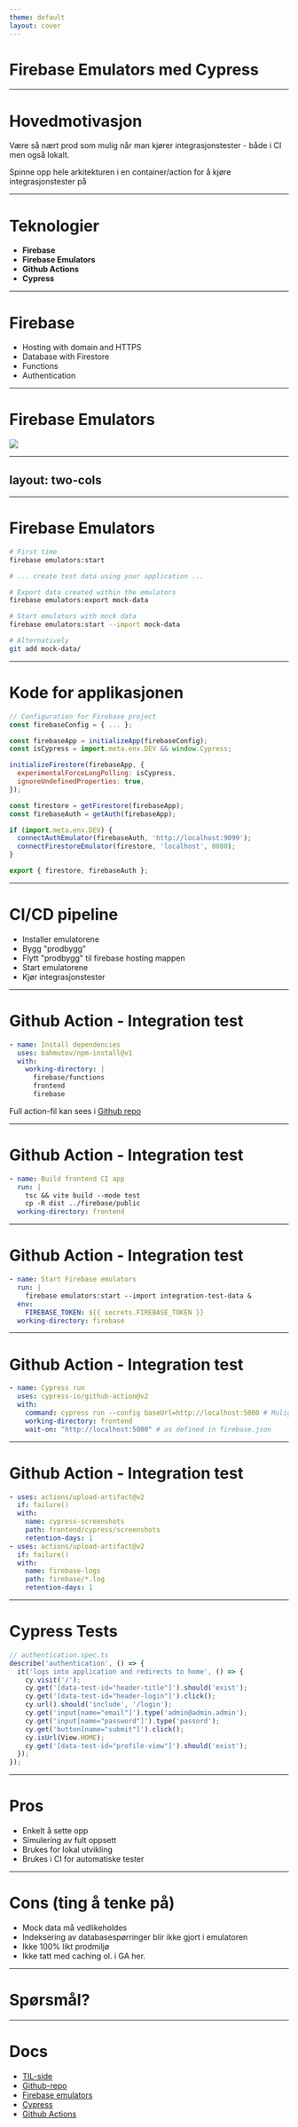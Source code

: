 ```yaml
---
theme: default
layout: cover
---
```


<!-- # Integrasjonstesting med Firebase Emulators -->
# Firebase Emulators med Cypress

---

# Hovedmotivasjon

Være så nært prod som mulig når man kjører integrasjonstester - både i CI men også lokalt.

Spinne opp hele arkitekturen i en container/action for å kjøre
integrasjonstester på

<!-- "Et produksjonsmiljø i lomma" -->

---

# Teknologier

- **Firebase**
- **Firebase Emulators**
- **Github Actions**
- **Cypress**

<!--
Kanskje noen av teknologiene er litt kjente for folk her?
Eller er alt nytt kanskje?
-->

---

# Firebase

- Hosting with domain and HTTPS
- Database with Firestore
- Functions
- Authentication

<!-- Spør rommet om kjennskap - kanskje denne kan sløyfes -->
---

# Firebase Emulators

<img src="https://firebase.google.cn/docs/emulator-suite/images/emulator-suite-usecase.png" class="h-100 rounded shadow" />

<!-- ![emulator-suite](https://firebase.google.cn/docs/emulator-suite/images/emulator-suite-usecase.png) -->

<!--
Gjør seg i en kommentar kanskje? "Integration Tests: each individual product emulator in the Emulator Suite responds to SDK and REST API calls just like production Firebase services. So you can use your own testing tools to write self-contained integration tests that use the Local Emulator Suite as the backend."
-->

---
layout: two-cols
---

<template v-slot:default>

# Firebase Emulators

*Eksempel på en konfigurasjon firebase.json*

</template>
<template v-slot:right>

```json {all|16-21}
{
  "hosting": {
    "public": "public",
    "ignore": ["firebase.json", "**/.*", "**/node_modules/**"],
    "rewrites": [
      {
        "source": "/user",
        "function": "user"
      },
      {
        "source": "**",
        "destination": "/index.html"
      }
    ]
  },
  "emulators": {
    "auth": { "port": 9099 },
    "firestore": { "port": 8080 },
    "hosting": { "port": 5000 },
    "ui": { "enabled": true }
  },
  "firestore": {
    "rules": "firestore.rules",
    "indexes": "firestore.indexes.json"
  }
}
```

<!--
Standard ports and configuration for the emulators.
This is all you need for setting up these emulators.
-->

</template>

---

# Firebase Emulators

```bash
# First time
firebase emulators:start

# ... create test data using your application ...

# Export data created within the emulators
firebase emulators:export mock-data

# Start emulators with mock data
firebase emulators:start --import mock-data

# Alternatively
git add mock-data/

```

<!--
- *Run emulators with mock data*
- Integration Tests: each individual product emulator in the Emulator Suite responds to SDK and REST API calls just like production Firebase services. So you can use your own testing tools to write self-contained integration tests that use the Local Emulator Suite as the backend.
- Save in commit history
- Use these test data for your integration tests

-->

---


# Kode for applikasjonen

```js
// Configuration for Firebase project
const firebaseConfig = { ... };

const firebaseApp = initializeApp(firebaseConfig);
const isCypress = import.meta.env.DEV && window.Cypress;

initializeFirestore(firebaseApp, {
  experimentalForceLongPolling: isCypress,
  ignoreUndefinedProperties: true,
});

const firestore = getFirestore(firebaseApp);
const firebaseAuth = getAuth(firebaseApp);

if (import.meta.env.DEV) {
  connectAuthEmulator(firebaseAuth, 'http://localhost:9099');
  connectFirestoreEmulator(firestore, 'localhost', 8080);
}

export { firestore, firebaseAuth };

```
<!--
Cypress intercepts some XHR-requests (fetch?). This doesn't work quite well with the connection with firestore which uses some kind of sockets. This forces each request within the socket to be handled correctly.

experimentalForceLongPolling: isCypress

Nevn at kalling av functions ikke trenger noe mer magi enn det som er definert i firebase.json
 -->

---

# CI/CD pipeline

- Installer emulatorene
- Bygg "prodbygg"
- Flytt "prodbygg" til firebase hosting mappen
- Start emulatorene
- Kjør integrasjonstester

<!--
Forklar hvorfor "prodbygg" (siden jeg har definert at
import.meta.env.DEV er måten jeg bestemmer om jeg skal kommunisere med emulatorene), kan jeg ikke bruke prodbygget.
Viser kun de mest relevante delene av integration-tests.yml
-->

---

# Github Action - Integration test

```yml
- name: Install dependencies
  uses: bahmutov/npm-install@v1
  with:
    working-directory: |
      firebase/functions
      frontend
      firebase
```

Full action-fil kan sees i [Github repo](https://github.com/halv00rsen/today-i-learned)

<!--
- Webapp (./frontend/)
- Diverse firebase (./firebase/)
- Funksjoner (./firebase/functions)
-->

---

# Github Action - Integration test

```yml {all|3|4}
- name: Build frontend CI app
  run: |
    tsc && vite build --mode test
    cp -R dist ../firebase/public
  working-directory: frontend
```

<!--
npm run build-test creates a build for the CI/CD env. Similar to the local build just for hosting/prod

Verd å nevne at flere av kommandoene kommer fra package.json
De er skrevet full ut for enkelhets skyld.

Siden vi har definert at hosting emulatoren skal bruke /public for
hosting av nettsiden, må vi flytte bygde filer dit.
 -->

---

# Github Action - Integration test

```yml {all|3,6}
- name: Start Firebase emulators
  run: |
    firebase emulators:start --import integration-test-data &
  env:
    FIREBASE_TOKEN: ${{ secrets.FIREBASE_TOKEN }}
  working-directory: firebase
```

<!--
Note the last '&' - this comes from bash/linux and runs that command in the background

Note that we include the test data folder here
Kommandoen kan puttes inn i package.json

Nevn hvorfor firebase token er her - er kanskje overflødig?

Kanskje nevn at funksjonene (om de er der) også må installeres og
bygges

Dette steget er faktisk alt som skal til for å ha en fullt kjørende
versjon av applikasjonen med emulatorene og webappen.
-->

---

# Github Action - Integration test

```yml {all|2|4,5|6}
- name: Cypress run
  uses: cypress-io/github-action@v2
  with:
    command: cypress run --config baseUrl=http://localhost:5000 # Mulig denne er feil, kan hende det må være en npm kommando
    working-directory: frontend
    wait-on: "http://localhost:5000" # as defined in firebase.json
```

<!--
* Kanskje ha en kort intro til Cypress her? Luft stemninga

* This action gives some setup from Cypress out of the box.

If this step goes OK, the tests have passed and we can merge to main.

Den "wait-on" er ganske viktig, forklar denne
-->

---

# Github Action - Integration test

```yml {all|1|2|3,4|10,11|all}
- uses: actions/upload-artifact@v2
  if: failure()
  with:
    name: cypress-screenshots
    path: frontend/cypress/screenshots
    retention-days: 1
- uses: actions/upload-artifact@v2
  if: failure()
  with:
    name: firebase-logs
    path: firebase/*.log
    retention-days: 1
```

<!--
If the tests fail, persist artifacts

Save artifacts from failed build straight into the view.
TODO: Add screenshot of failure

Denne er mest for bonus, har jeg lite tid så sløyfer jeg denne
-->

---

# Cypress Tests

```ts {all|4,5|6,7|8-10|11,12|all}
// authentication.spec.ts
describe('authentication', () => {
  it('logs into application and redirects to home', () => {
    cy.visit('/');
    cy.get('[data-test-id="header-title"]').should('exist');
    cy.get('[data-test-id="header-login"]').click();
    cy.url().should('include', '/login');
    cy.get('input[name="email"]').type('admin@admin.admin');
    cy.get('input[name="password"]').type('passord');
    cy.get('button[name="submit"]').click();
    cy.isUrl(View.HOME);
    cy.get('[data-test-id="profile-view"]').should('exist');
  });
});
```

<!--
* Comment on usage of data-test-id

* Forklar hvilke firebase tjenester som er i bruk på hvert steg
  Typ hosting, auth, database, functions etc.

* Vurder å legge inn flere test caser her, en som bruker functions,
  firestore etc
 -->

---

# Pros

- Enkelt å sette opp
- Simulering av fult oppsett
- Brukes for lokal utvikling
- Brukes i CI for automatiske tester

---

# Cons (ting å tenke på)

- Mock data må vedlikeholdes
- Indeksering av databasespørringer blir ikke gjort i emulatoren
- Ikke 100% likt prodmiljø
- Ikke tatt med caching ol. i GA her.

---

# Spørsmål?

---

# Docs

- [TIL-side](https://til.jorgehal.no)
- [Github-repo](https://github.com/halv00rsen/today-i-learned)
- [Firebase emulators](https://firebase.google.cn/docs/emulator-suite?hl=en&%3Bskip_cache=false&skip_cache=false)
- [Cypress](https://www.cypress.io/)
- [Github Actions](https://github.com/features/actions)
